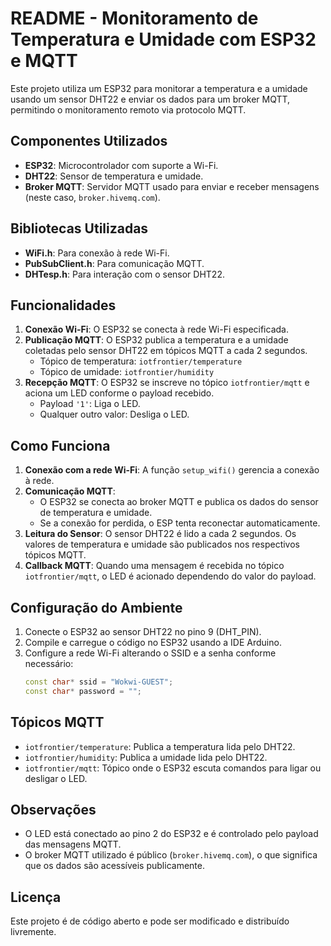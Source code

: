 # README - Monitoramento de Temperatura e Umidade com ESP32 e MQTT

Este projeto utiliza um ESP32 para monitorar a temperatura e a umidade usando um sensor DHT22 e enviar os dados para um broker MQTT, permitindo o monitoramento remoto via protocolo MQTT.

## Componentes Utilizados

- **ESP32**: Microcontrolador com suporte a Wi-Fi.
- **DHT22**: Sensor de temperatura e umidade.
- **Broker MQTT**: Servidor MQTT usado para enviar e receber mensagens (neste caso, `broker.hivemq.com`).

## Bibliotecas Utilizadas

- **WiFi.h**: Para conexão à rede Wi-Fi.
- **PubSubClient.h**: Para comunicação MQTT.
- **DHTesp.h**: Para interação com o sensor DHT22.

## Funcionalidades

1. **Conexão Wi-Fi**: O ESP32 se conecta à rede Wi-Fi especificada.
2. **Publicação MQTT**: O ESP32 publica a temperatura e a umidade coletadas pelo sensor DHT22 em tópicos MQTT a cada 2 segundos.
    - Tópico de temperatura: `iotfrontier/temperature`
    - Tópico de umidade: `iotfrontier/humidity`
3. **Recepção MQTT**: O ESP32 se inscreve no tópico `iotfrontier/mqtt` e aciona um LED conforme o payload recebido.
    - Payload `'1'`: Liga o LED.
    - Qualquer outro valor: Desliga o LED.

## Como Funciona

1. **Conexão com a rede Wi-Fi**: A função `setup_wifi()` gerencia a conexão à rede.
2. **Comunicação MQTT**: 
    - O ESP32 se conecta ao broker MQTT e publica os dados do sensor de temperatura e umidade.
    - Se a conexão for perdida, o ESP tenta reconectar automaticamente.
3. **Leitura do Sensor**: O sensor DHT22 é lido a cada 2 segundos. Os valores de temperatura e umidade são publicados nos respectivos tópicos MQTT.
4. **Callback MQTT**: Quando uma mensagem é recebida no tópico `iotfrontier/mqtt`, o LED é acionado dependendo do valor do payload.

## Configuração do Ambiente

1. Conecte o ESP32 ao sensor DHT22 no pino 9 (DHT_PIN).
2. Compile e carregue o código no ESP32 usando a IDE Arduino.
3. Configure a rede Wi-Fi alterando o SSID e a senha conforme necessário:
    ```cpp
    const char* ssid = "Wokwi-GUEST";
    const char* password = "";
    ```

## Tópicos MQTT

- `iotfrontier/temperature`: Publica a temperatura lida pelo DHT22.
- `iotfrontier/humidity`: Publica a umidade lida pelo DHT22.
- `iotfrontier/mqtt`: Tópico onde o ESP32 escuta comandos para ligar ou desligar o LED.

## Observações

- O LED está conectado ao pino 2 do ESP32 e é controlado pelo payload das mensagens MQTT.
- O broker MQTT utilizado é público (`broker.hivemq.com`), o que significa que os dados são acessíveis publicamente.

## Licença

Este projeto é de código aberto e pode ser modificado e distribuído livremente.
